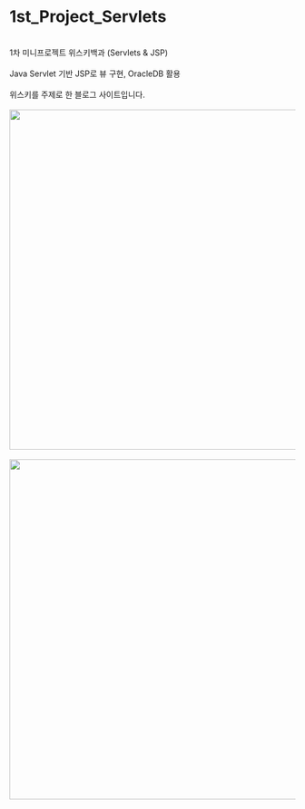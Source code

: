 # 1st_Project_Servlets
<br>
1차 미니프로젝트 위스키백과 (Servlets & JSP)
<br><br>
Java Servlet 기반 JSP로 뷰 구현, OracleDB 활용 
<br><br>
위스키를 주제로 한 블로그 사이트입니다.
<br>
<br>
<img src="https://github.com/midanto28/1st_Project_Servlets/assets/151593476/9b601341-eaf8-49fb-81d4-8d33f3b4b59c" width=800 height=600>
<br>
<br>
<img src="https://github.com/midanto28/1st_Project_Servlets/assets/151593476/bb8f6457-9081-4934-86fc-2db33df7aca6" width=800 height=600>




